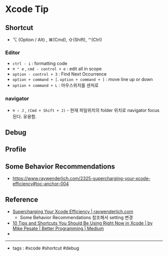 # Xcode Tip

## Shortcut
- ⌥ (Option / Alt) , ⌘(Cmd), ⇧(Shift),  ⌃(Ctrl)
### Editor 
- `ctrl - i` : formatting code
- `⌘ ⌃ e` , `cmd - control + e` : edit all in scope
- `option - control + 3` : Find Next Occurrence
- `option + command + [`. `option + command + ]` : move line up or down
- `option + command + L` : 마우스위치를 센처로 
###  navigator
- `⌘ ⇧ J` ,  `(Cmd + Shift + J)` - 현재 파일위치의 folder 위치로 navigator focus 된다. 유용함.

## Debug

## Profile

## Some Behavior Recommendations
- https://www.raywenderlich.com/2325-supercharging-your-xcode-efficiency#toc-anchor-004


## Reference
- [Supercharging Your Xcode Efficiency | raywenderlich.com](https://www.raywenderlich.com/2325-supercharging-your-xcode-efficiency)
   - Some Behavior Recommendations 참조해서 setting 변경
- [10 Tips and Shortcuts You Should Be Using Right Now in Xcode | by Mike Pesate | Better Programming | Medium](https://medium.com/better-programming/10-tips-shortcuts-you-should-be-using-right-now-on-xcode-2e9e1b01511e)
- 
----
- tags : #xcode  #shortcut #debug 